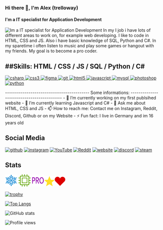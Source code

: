 ### Hi there 👋, I'm Alex (trelloway)
#### I'm a IT specialist for Application Development
![Im a IT specialist for Application Development](https://inspiring-yalow-a5a2df.netlify.app/bannergithub.png)
In my
I job i have lots of different areas to work on, for example web developing. I like to code in HTML, CSS and JS. Also i have basic knowledge of SQL, Python and C#. In my sparetime i often listen to music and play some games or hangout with my friends. My goal is to become a pro coder.

##Skills: HTML / CSS / JS / SQL / Python / C#
-------------------------------------------
<p align="left"> <a href="https://www.w3schools.com/cs/" target="_blank"> <img src="https://devicons.github.io/devicon/devicon.git/icons/csharp/csharp-original.svg" alt="csharp" width="40" height="40"/> </a> <a href="https://www.w3schools.com/css/" target="_blank"> <img src="https://devicons.github.io/devicon/devicon.git/icons/css3/css3-original-wordmark.svg" alt="css3" width="40" height="40"/> </a> <a href="https://www.figma.com/" target="_blank"> <img src="https://www.vectorlogo.zone/logos/figma/figma-icon.svg" alt="figma" width="40" height="40"/> </a> <a href="https://git-scm.com/" target="_blank"> <img src="https://www.vectorlogo.zone/logos/git-scm/git-scm-icon.svg" alt="git" width="40" height="40"/> </a> <a href="https://www.w3.org/html/" target="_blank"> <img src="https://devicons.github.io/devicon/devicon.git/icons/html5/html5-original-wordmark.svg" alt="html5" width="40" height="40"/> </a> <a href="https://developer.mozilla.org/en-US/docs/Web/JavaScript" target="_blank"> <img src="https://devicons.github.io/devicon/devicon.git/icons/javascript/javascript-original.svg" alt="javascript" width="40" height="40"/> </a> <a href="https://www.mysql.com/" target="_blank"> <img src="https://devicons.github.io/devicon/devicon.git/icons/mysql/mysql-original-wordmark.svg" alt="mysql" width="40" height="40"/> </a> <a href="https://www.photoshop.com/en" target="_blank"> <img src="https://devicons.github.io/devicon/devicon.git/icons/photoshop/photoshop-plain.svg" alt="photoshop" width="40" height="40"/> </a> <a href="https://www.python.org" target="_blank"> <img src="https://devicons.github.io/devicon/devicon.git/icons/python/python-original.svg" alt="python" width="40" height="40"/> </a> </p>
-------------------------------------------
Some informations:
-------------------------------------------
- 🔭 I’m currently working on my first publsihed website 
- 🌱 I’m currently learning Javascript and C# 
- 💬 Ask me about HTML, CSS and JS 
- 📫 How to reach me: Contact me on Instagram, Reddit, Discord, Github or on my Website 
- ⚡ Fun fact: I live in Germany and im 16 years old 

Social Media
-------------------------------------------

[<img src='https://cdn.jsdelivr.net/npm/simple-icons@3.0.1/icons/github.svg' alt='github' height='40'>](https://github.com/trelloway)  [<img src='https://cdn.jsdelivr.net/npm/simple-icons@3.0.1/icons/instagram.svg' alt='instagram' height='40'>](https://www.instagram.com/alex.dxp/)  [<img src='https://cdn.jsdelivr.net/npm/simple-icons@3.0.1/icons/youtube.svg' alt='YouTube' height='40'>](https://www.youtube.com/channel/https://www.youtube.com/channel/UCLxnoMcIXPfW8zx6oO4esNg?view_as=subscriber)  [<img src='https://cdn.jsdelivr.net/npm/simple-icons@3.0.1/icons/reddit.svg' alt='Reddit' height='40'>](https://www.reddit.com/user/antiWovay)  [<img src='https://cdn.jsdelivr.net/npm/simple-icons@3.0.1/icons/icloud.svg' alt='website' height='40'>](https://portfolio11.netlify.app/)  [<img src='https://cdn.jsdelivr.net/npm/simple-icons@3.0.1/icons/discord.svg' alt='discord' height='40'>](https://discord.gg/PdhEzmX)  [<img src='https://cdn.jsdelivr.net/npm/simple-icons@3.0.1/icons/steam.svg' alt='steam' height='40'>](https://steamcommunity.com/id/sweeh419/)  

Stats
-------------------------------------------

<a href='https://archiveprogram.github.com/'><img src='https://raw.githubusercontent.com/acervenky/animated-github-badges/master/assets/acbadge.gif' width='40' height='40'></a> <a href='https://docs.github.com/en/developers'><img src='https://raw.githubusercontent.com/acervenky/animated-github-badges/master/assets/devbadge.gif' width='40' height='40'></a> <a href='https://github.com/pricing'><img src='https://raw.githubusercontent.com/acervenky/animated-github-badges/master/assets/pro.gif' width='40' height='40'></a><a href='https://stars.github.com/'><img src='https://raw.githubusercontent.com/acervenky/animated-github-badges/master/assets/starbadge.gif' width='35' height='35'></a><a href='https://docs.github.com/en/github/supporting-the-open-source-community-with-github-sponsors'><img src='https://raw.githubusercontent.com/acervenky/animated-github-badges/master/assets/sponsorbadge.gif' width='35' height='35'></a>

[![trophy](https://github-profile-trophy.vercel.app/?username=trelloway)](https://github.com/ryo-ma/github-profile-trophy)

[![Top Langs](https://github-readme-stats.vercel.app/api/top-langs/?username=trelloway)](https://github.com/anuraghazra/github-readme-stats)

![GitHub stats](https://github-readme-stats.vercel.app/api?username=trelloway&show_icons=true)  

![Profile views](https://gpvc.arturio.dev/trelloway)  
